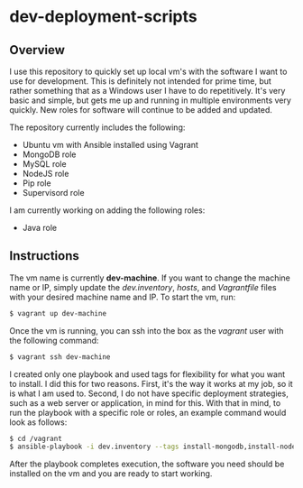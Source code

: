 # dev-deployment-scripts

## Overview
I use this repository to quickly set up local vm's with the software I want to use for development. This is definitely not intended for prime time, but rather something that as a Windows user I have to do repetitively. It's very basic and simple, but gets me up and running in multiple environments very quickly. New roles for software will continue to be added and updated.

The repository currently includes the following:
- Ubuntu vm with Ansible installed using Vagrant
- MongoDB role
- MySQL role
- NodeJS role
- Pip role
- Supervisord role

I am currently working on adding the following roles:
- Java role

## Instructions
The vm name is currently **dev-machine**. If you want to change the machine name or IP, simply update the *dev.inventory*, *hosts*, and *Vagrantfile* files with your desired machine name and IP. To start the vm, run:

```bash
$ vagrant up dev-machine
```

Once the vm is running, you can ssh into the box as the *vagrant* user with the following command:

```bash
$ vagrant ssh dev-machine
```

I created only one playbook and used tags for flexibility for what you want to install. I did this for two reasons. First, it's the way it works at my job, so it is what I am used to. Second, I do not have specific deployment strategies, such as a web server or application, in mind for this. With that in mind, to run the playbook with a specific role or roles, an example command would look as follows:

```bash
$ cd /vagrant
$ ansible-playbook -i dev.inventory --tags install-mongodb,install-nodejs -c local site.yml 
```

After the playbook completes execution, the software you need should be installed on the vm and you are ready to start working.
